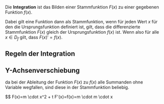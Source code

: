 Die **Integration** ist das Bilden einer Stammfunktion $F(x)$ zu einer gegebenen Funktion $f(x)$.

Dabei gilt eine Funktion dann als Stammfunktion, wenn für jeden Wert $x$ für den die Ursprungsfunktion definiert ist, gilt, dass die differenzierte Stammfunktion $F(x)$ gleich der Ursprungsfunktion $f(x)$ ist. Wenn also für alle $x \in D_f$ gilt, dass $F(x)' = f(x)$.

## Regeln der Integration

## Y-Achsenverschiebung

da bei der Ableitung der Funktion $F(x)$ zu $f(x)$ alle Summanden ohne Variable wegfallen, sind diese  in der Stammfunktion beliebig.

$$
F(x)=m \cdot x^2 + t
F'(x)=f(x)=m \cdot m \cdot x